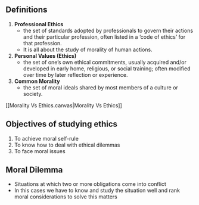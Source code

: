 ## Definitions
1. **Professional Ethics**
	- the set of standards adopted by professionals to govern their actions and their particular profession, often listed in a ‘code of ethics’ for that profession.
	- It is all about the study of morality of human actions.
2. **Personal Values (Ethics)**
	- the set of one’s own ethical commitments, usually  acquired and/or developed in early home, religious, or social training; often modified over time by later reflection or experience.
3. **Common Morality**
	- the set of moral ideals shared by most members of a culture or society. 

[[Morality Vs Ethics.canvas|Morality Vs Ethics]]
## Objectives of studying ethics
1. To achieve moral self-rule
2. To know how to deal with ethical dilemmas
3. To face moral issues
## Moral Dilemma
- Situations at which two or more obligations come into conflict
- In this cases we have to know and study the situation well and rank moral considerations to solve this matters
